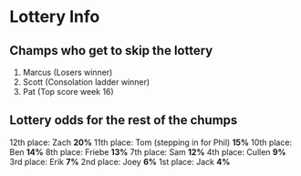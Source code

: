 # Lottery Info

## Champs who get to skip the lottery
1. Marcus (Losers winner)
2. Scott (Consolation ladder winner)
3. Pat (Top score week 16)

## Lottery odds for the rest of the chumps

12th place: Zach **20%**
11th place: Tom (stepping in for Phil) **15%**
10th place: Ben **14%**
8th place: Friebe **13%**
7th place: Sam **12%**
4th place: Cullen **9%**
3rd place: Erik **7%**
2nd place: Joey **6%**
1st place: Jack **4%**
